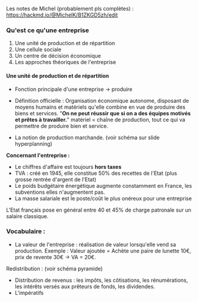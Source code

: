 Les notes de Michel (probablement pls complètes) : https://hackmd.io/@MichelK/B1ZKGD5zh/edit

### Qu'est ce qu'une entreprise
1. Une unité de production et de répartition
2. Une cellule sociale
3. Un centre de décision économique
4. Les approches théoriques de l'entreprise

#### Une unité de production et de répartition
- Fonction principale d'une entreprise -> produire

- Définition officielle : Organisation économique autonome, disposant de moyens humains et matériels qu'elle combine en vue de produire des biens et services.
	"**On ne peut réussir que si on a des équipes motivés et prêtes à travailler.**"
	matériel = chaîne de production, tout ce qui va permettre de produire bien et service.

- La notion de production marchande.
(voir schéma sur slide hyperplanning)

**Concernant l'entreprise :**
- Le chiffres d'affaire est toujours **hors taxes**
- TVA : créé en 1945, elle constitue 50% des recettes de l'Etat (plus grosse rentrée d'argent de l'Etat)
- Le poids budgétaire énergétique augmente constamment en France, les subventions elles n'augmentent pas.
- La masse salariale est le poste/coût le plus onéreux pour une entreprise

L'Etat français pose en général entre 40 et 45% de charge patronale sur un salaire classique.

### Vocabulaire :
- La valeur de l'entreprise : réalisation de valeur lorsqu'elle vend sa production.
Exemple :
Valeur ajoutée = Achète une paire de lunette 10€, prix de revente 30€ -> VA = 20€.

Redistribution :
(voir schéma pyramide)

- Distribution de revenus : les impôts, les côtisations, les rénumérations, les intérêts versés aux prêteurs de fonds, les dividendes.
- L'impératifs